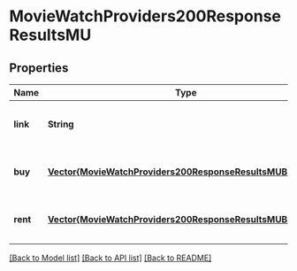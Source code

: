 # MovieWatchProviders200ResponseResultsMU


## Properties
Name | Type | Description | Notes
------------ | ------------- | ------------- | -------------
**link** | **String** |  | [optional] [default to nothing]
**buy** | [**Vector{MovieWatchProviders200ResponseResultsMUBuyInner}**](MovieWatchProviders200ResponseResultsMUBuyInner.md) |  | [optional] [default to nothing]
**rent** | [**Vector{MovieWatchProviders200ResponseResultsMUBuyInner}**](MovieWatchProviders200ResponseResultsMUBuyInner.md) |  | [optional] [default to nothing]


[[Back to Model list]](../README.md#models) [[Back to API list]](../README.md#api-endpoints) [[Back to README]](../README.md)


